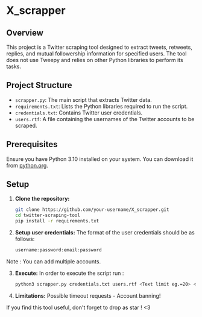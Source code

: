# X_scrapper

## Overview

This project is a Twitter scraping tool designed to extract tweets, retweets, replies, and mutual followership information for specified users. The tool does not use Tweepy and relies on other Python libraries to perform its tasks.

## Project Structure

- `scrapper.py`: The main script that extracts Twitter data.
- `requirements.txt`: Lists the Python libraries required to run the script.
- `credentials.txt`: Contains Twitter user credentials.
- `users.rtf`: A file containing the usernames of the Twitter accounts to be scraped.

## Prerequisites

Ensure you have Python 3.10 installed on your system. You can download it from [python.org](https://www.python.org/downloads/).

## Setup

1. **Clone the repository:**

   ```bash
   git clone https://github.com/your-username/X_scrapper.git
   cd twitter-scraping-tool
   pip install -r requirements.txt

2. **Setup user credentials:**
The format of the user credentials should be as follows:
    ```bash
    username:password:email:password
Note : You can add multiple accounts.

3. **Execute:**
In order to execute the script run :
    ```bash
    python3 scrapper.py credentials.txt users.rtf <Text limit eg.=20> <saving_path>

4. **Limitations:**
Possible timeout requests - Account banning!

If you find this tool useful, don't forget to drop as star !  <3

